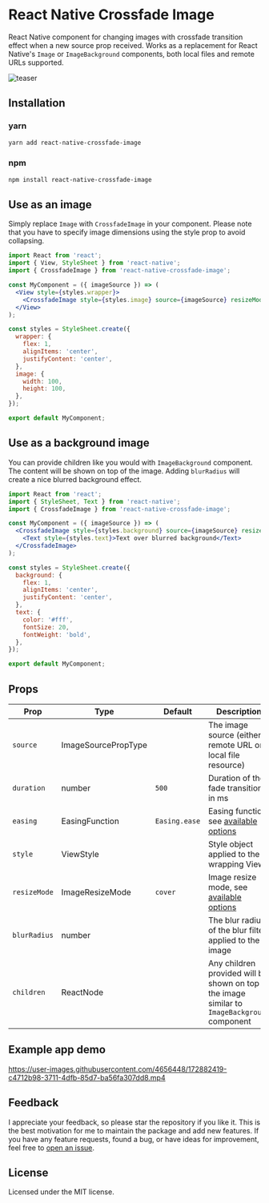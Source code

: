 # React Native Crossfade Image

React Native component for changing images with crossfade transition effect when a new source prop received. Works as a replacement for React Native's `Image` or `ImageBackground` components, both local files and remote URLs supported.

![teaser](https://user-images.githubusercontent.com/4656448/171822383-7a9b1d0d-38fe-4804-bf09-20b3c2c4b569.gif)

## Installation

### yarn
```sh
yarn add react-native-crossfade-image
```
### npm
```sh
npm install react-native-crossfade-image
```

## Use as an image

Simply replace `Image` with `CrossfadeImage` in your component. Please note that you have to specify image dimensions using the style prop to avoid collapsing.

```jsx
import React from 'react';
import { View, StyleSheet } from 'react-native';
import { CrossfadeImage } from 'react-native-crossfade-image';

const MyComponent = ({ imageSource }) => (
  <View style={styles.wrapper}>
    <CrossfadeImage style={styles.image} source={imageSource} resizeMode="cover" />
  </View>
);

const styles = StyleSheet.create({
  wrapper: {
    flex: 1,
    alignItems: 'center',
    justifyContent: 'center',
  },
  image: {
    width: 100,
    height: 100,
  },
});

export default MyComponent;
```

## Use as a background image

You can provide children like you would with `ImageBackground` component. The content will be shown on top of the image. Adding `blurRadius` will create a nice blurred background effect.

```jsx
import React from 'react';
import { StyleSheet, Text } from 'react-native';
import { CrossfadeImage } from 'react-native-crossfade-image';

const MyComponent = ({ imageSource }) => (
  <CrossfadeImage style={styles.background} source={imageSource} resizeMode="cover" blurRadius={50}>
    <Text style={styles.text}>Text over blurred background</Text>
  </CrossfadeImage>
);

const styles = StyleSheet.create({
  background: {
    flex: 1,
    alignItems: 'center',
    justifyContent: 'center',
  },
  text: {
    color: '#fff',
    fontSize: 20,
    fontWeight: 'bold',
  },
});

export default MyComponent;
```

## Props

Prop | Type | Default | Description
---|---|---|---
`source` | ImageSourcePropType | | The image source (either a remote URL or a local file resource)
`duration` | number | `500` | Duration of the fade transition in ms
`easing` | EasingFunction | `Easing.ease` | Easing function, see [available options](https://reactnative.dev/docs/easing)
`style`| ViewStyle | | Style object applied to the wrapping View
`resizeMode` | ImageResizeMode | `cover` | Image resize mode, see [available options](https://reactnative.dev/docs/image#resizemode)
`blurRadius` | number | | The blur radius of the blur filter applied to the image
`children` | ReactNode | | Any children provided will be shown on top of the image similar to `ImageBackground` component

## Example app demo

https://user-images.githubusercontent.com/4656448/172882419-c4712b98-3711-4dfb-85d7-ba56fa307dd8.mp4

## Feedback

I appreciate your feedback, so please star the repository if you like it. This is the best motivation for me to maintain the package and add new features. If you have any feature requests, found a bug, or have ideas for improvement, feel free to [open an issue](https://github.com/kolking/react-native-crossfade-image/issues).

## License

Licensed under the MIT license.
